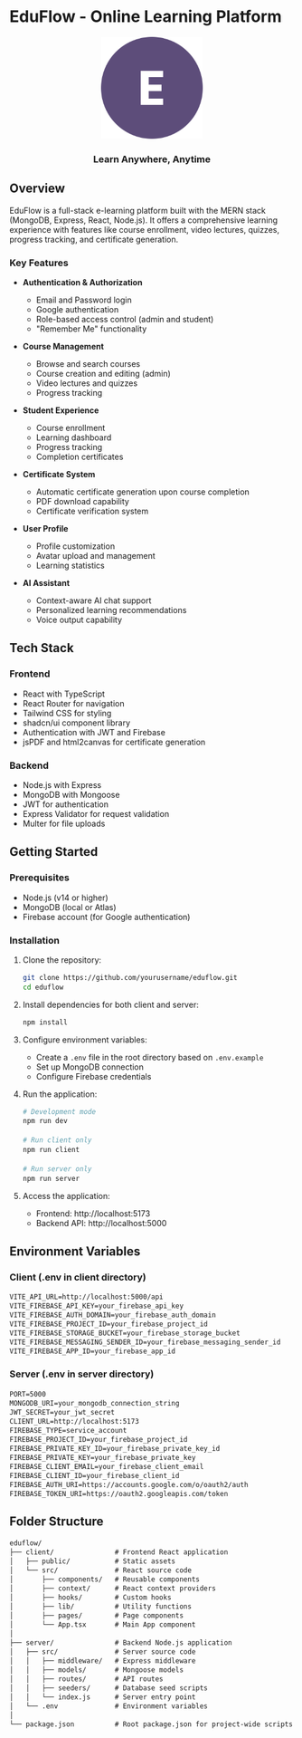 # EduFlow - Online Learning Platform

<div align="center">
  <img src="client/public/favicon.svg" alt="EduFlow Logo" width="180"/>
  <h3>Learn Anywhere, Anytime</h3>
</div>

## Overview

EduFlow is a full-stack e-learning platform built with the MERN stack (MongoDB, Express, React, Node.js). It offers a comprehensive learning experience with features like course enrollment, video lectures, quizzes, progress tracking, and certificate generation.

### Key Features

- **Authentication & Authorization**
  - Email and Password login
  - Google authentication
  - Role-based access control (admin and student)
  - "Remember Me" functionality

- **Course Management**
  - Browse and search courses
  - Course creation and editing (admin)
  - Video lectures and quizzes
  - Progress tracking

- **Student Experience**
  - Course enrollment
  - Learning dashboard
  - Progress tracking
  - Completion certificates

- **Certificate System**
  - Automatic certificate generation upon course completion
  - PDF download capability
  - Certificate verification system

- **User Profile**
  - Profile customization
  - Avatar upload and management
  - Learning statistics

- **AI Assistant**
  - Context-aware AI chat support
  - Personalized learning recommendations
  - Voice output capability

## Tech Stack

### Frontend
- React with TypeScript
- React Router for navigation
- Tailwind CSS for styling
- shadcn/ui component library
- Authentication with JWT and Firebase
- jsPDF and html2canvas for certificate generation

### Backend
- Node.js with Express
- MongoDB with Mongoose
- JWT for authentication
- Express Validator for request validation
- Multer for file uploads

## Getting Started

### Prerequisites
- Node.js (v14 or higher)
- MongoDB (local or Atlas)
- Firebase account (for Google authentication)

### Installation

1. Clone the repository:
   ```bash
   git clone https://github.com/yourusername/eduflow.git
   cd eduflow
   ```

2. Install dependencies for both client and server:
   ```bash
   npm install
   ```

3. Configure environment variables:
   - Create a `.env` file in the root directory based on `.env.example`
   - Set up MongoDB connection
   - Configure Firebase credentials

4. Run the application:
   ```bash
   # Development mode
   npm run dev
   
   # Run client only
   npm run client
   
   # Run server only
   npm run server
   ```

5. Access the application:
   - Frontend: http://localhost:5173
   - Backend API: http://localhost:5000

## Environment Variables

### Client (.env in client directory)
```
VITE_API_URL=http://localhost:5000/api
VITE_FIREBASE_API_KEY=your_firebase_api_key
VITE_FIREBASE_AUTH_DOMAIN=your_firebase_auth_domain
VITE_FIREBASE_PROJECT_ID=your_firebase_project_id
VITE_FIREBASE_STORAGE_BUCKET=your_firebase_storage_bucket
VITE_FIREBASE_MESSAGING_SENDER_ID=your_firebase_messaging_sender_id
VITE_FIREBASE_APP_ID=your_firebase_app_id
```

### Server (.env in server directory)
```
PORT=5000
MONGODB_URI=your_mongodb_connection_string
JWT_SECRET=your_jwt_secret
CLIENT_URL=http://localhost:5173
FIREBASE_TYPE=service_account
FIREBASE_PROJECT_ID=your_firebase_project_id
FIREBASE_PRIVATE_KEY_ID=your_firebase_private_key_id
FIREBASE_PRIVATE_KEY=your_firebase_private_key
FIREBASE_CLIENT_EMAIL=your_firebase_client_email
FIREBASE_CLIENT_ID=your_firebase_client_id
FIREBASE_AUTH_URI=https://accounts.google.com/o/oauth2/auth
FIREBASE_TOKEN_URI=https://oauth2.googleapis.com/token
```

## Folder Structure

```
eduflow/
├── client/               # Frontend React application
│   ├── public/           # Static assets
│   └── src/              # React source code
│       ├── components/   # Reusable components
│       ├── context/      # React context providers
│       ├── hooks/        # Custom hooks
│       ├── lib/          # Utility functions
│       ├── pages/        # Page components
│       └── App.tsx       # Main App component
│
├── server/               # Backend Node.js application
│   ├── src/              # Server source code
│   │   ├── middleware/   # Express middleware
│   │   ├── models/       # Mongoose models
│   │   ├── routes/       # API routes
│   │   ├── seeders/      # Database seed scripts
│   │   └── index.js      # Server entry point
│   └── .env              # Environment variables
│
└── package.json          # Root package.json for project-wide scripts
```
